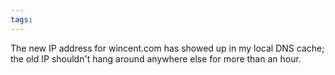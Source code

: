 ```yaml
---
tags: 
---
```


The new IP address for wincent.com has showed up in my local DNS cache; the old IP shouldn't hang around anywhere else for more than an hour.
